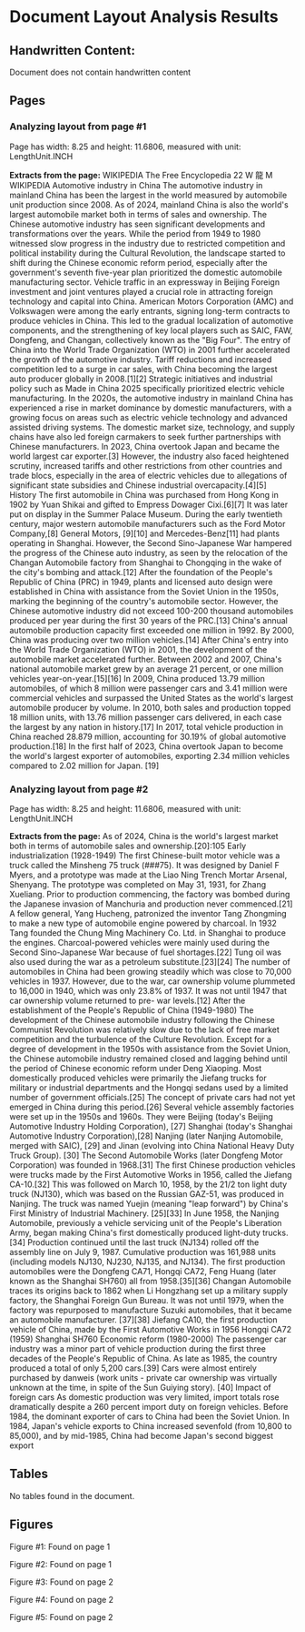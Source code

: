 # Document Layout Analysis Results

## Handwritten Content:

Document does not contain handwritten content

## Pages

### Analyzing layout from page #1
Page has width: 8.25 and height: 11.6806, measured with unit: LengthUnit.INCH

**Extracts from the page:**
WIKIPEDIA The Free Encyclopedia 22 W 龍 M WIKIPEDIA Automotive industry in China The automotive industry in mainland China has been the largest in the world measured by automobile unit production since 2008. As of 2024, mainland China is also the world's largest automobile market both in terms of sales and ownership. The Chinese automotive industry has seen significant developments and transformations over the years. While the period from 1949 to 1980 witnessed slow progress in the industry due to restricted competition and political instability during the Cultural Revolution, the landscape started to shift during the Chinese economic reform period, especially after the government's seventh five-year plan prioritized the domestic automobile manufacturing sector. Vehicle traffic in an expressway in Beijing Foreign investment and joint ventures played a crucial role in attracting foreign technology and capital into China. American Motors Corporation (AMC) and Volkswagen were among the early entrants, signing long-term contracts to produce vehicles in China. This led to the gradual localization of automotive components, and the strengthening of key local players such as SAIC, FAW, Dongfeng, and Changan, collectively known as the "Big Four". The entry of China into the World Trade Organization (WTO) in 2001 further accelerated the growth of the automotive industry. Tariff reductions and increased competition led to a surge in car sales, with China becoming the largest auto producer globally in 2008.[1][2] Strategic initiatives and industrial policy such as Made in China 2025 specifically prioritized electric vehicle manufacturing. In the 2020s, the automotive industry in mainland China has experienced a rise in market dominance by domestic manufacturers, with a growing focus on areas such as electric vehicle technology and advanced assisted driving systems. The domestic market size, technology, and supply chains have also led foreign carmakers to seek further partnerships with Chinese manufacturers. In 2023, China overtook Japan and became the world largest car exporter.[3] However, the industry also faced heightened scrutiny, increased tariffs and other restrictions from other countries and trade blocs, especially in the area of electric vehicles due to allegations of significant state subsidies and Chinese industrial overcapacity.[4][5] History The first automobile in China was purchased from Hong Kong in 1902 by Yuan Shikai and gifted to Empress Dowager Cixi.[6][7] It was later put on display in the Summer Palace Museum. During the early twentieth century, major western automobile manufacturers such as the Ford Motor Company,[8] General Motors, [9][10] and Mercedes-Benz[11] had plants operating in Shanghai. However, the Second Sino-Japanese War hampered the progress of the Chinese auto industry, as seen by the relocation of the Changan Automobile factory from Shanghai to Chongqing in the wake of the city's bombing and attack.[12] After the foundation of the People's Republic of China (PRC) in 1949, plants and licensed auto design were established in China with assistance from the Soviet Union in the 1950s, marking the beginning of the country's automobile sector. However, the Chinese automotive industry did not exceed 100-200 thousand automobiles produced per year during the first 30 years of the PRC.[13] China's annual automobile production capacity first exceeded one million in 1992. By 2000, China was producing over two million vehicles.[14] After China's entry into the World Trade Organization (WTO) in 2001, the development of the automobile market accelerated further. Between 2002 and 2007, China's national automobile market grew by an average 21 percent, or one million vehicles year-on-year.[15][16] In 2009, China produced 13.79 million automobiles, of which 8 million were passenger cars and 3.41 million were commercial vehicles and surpassed the United States as the world's largest automobile producer by volume. In 2010, both sales and production topped 18 million units, with 13.76 million passenger cars delivered, in each case the largest by any nation in history.[17] In 2017, total vehicle production in China reached 28.879 million, accounting for 30.19% of global automotive production.[18] In the first half of 2023, China overtook Japan to become the world's largest exporter of automobiles, exporting 2.34 million vehicles compared to 2.02 million for Japan. [19]

### Analyzing layout from page #2
Page has width: 8.25 and height: 11.6806, measured with unit: LengthUnit.INCH

**Extracts from the page:**
As of 2024, China is the world's largest market both in terms of automobile sales and ownership.[20]:105 Early industrialization (1928-1949) The first Chinese-built motor vehicle was a truck called the Minsheng 75 truck (###75). It was designed by Daniel F Myers, and a prototype was made at the Liao Ning Trench Mortar Arsenal, Shenyang. The prototype was completed on May 31, 1931, for Zhang Xueliang. Prior to production commencing, the factory was bombed during the Japanese invasion of Manchuria and production never commenced.[21] A fellow general, Yang Hucheng, patronized the inventor Tang Zhongming to make a new type of automobile engine powered by charcoal. In 1932 Tang founded the Chung Ming Machinery Co. Ltd. in Shanghai to produce the engines. Charcoal-powered vehicles were mainly used during the Second Sino-Japanese War because of fuel shortages.[22] Tung oil was also used during the war as a petroleum substitute.[23][24] The number of automobiles in China had been growing steadily which was close to 70,000 vehicles in 1937. However, due to the war, car ownership volume plummeted to 16,000 in 1940, which was only 23.8% of 1937. It was not until 1947 that car ownership volume returned to pre- war levels.[12] After the establishment of the People's Republic of China (1949-1980) The development of the Chinese automobile industry following the Chinese Communist Revolution was relatively slow due to the lack of free market competition and the turbulence of the Culture Revolution. Except for a degree of development in the 1950s with assistance from the Soviet Union, the Chinese automobile industry remained closed and lagging behind until the period of Chinese economic reform under Deng Xiaoping. Most domestically produced vehicles were primarily the Jiefang trucks for military or industrial departments and the Hongqi sedans used by a limited number of government officials.[25] The concept of private cars had not yet emerged in China during this period.[26] Several vehicle assembly factories were set up in the 1950s and 1960s. They were Beijing (today's Beijing Automotive Industry Holding Corporation), [27] Shanghai (today's Shanghai Automotive Industry Corporation),[28] Nanjing (later Nanjing Automobile, merged with SAIC), [29] and Jinan (evolving into China National Heavy Duty Truck Group). [30] The Second Automobile Works (later Dongfeng Motor Corporation) was founded in 1968.[31] The first Chinese production vehicles were trucks made by the First Automotive Works in 1956, called the Jiefang CA-10.[32] This was followed on March 10, 1958, by the 21/2 ton light duty truck (NJ130), which was based on the Russian GAZ-51, was produced in Nanjing. The truck was named Yuejin (meaning "leap forward") by China's First Ministry of Industrial Machinery. [25][33] In June 1958, the Nanjing Automobile, previously a vehicle servicing unit of the People's Liberation Army, began making China's first domestically produced light-duty trucks. [34] Production continued until the last truck (NJ134) rolled off the assembly line on July 9, 1987. Cumulative production was 161,988 units (including models NJ130, NJ230, NJ135, and NJ134). The first production automobiles were the Dongfeng CA71, Hongqi CA72, Feng Huang (later known as the Shanghai SH760) all from 1958.[35][36] Changan Automobile traces its origins back to 1862 when Li Hongzhang set up a military supply factory, the Shanghai Foreign Gun Bureau. It was not until 1979, when the factory was repurposed to manufacture Suzuki automobiles, that it became an automobile manufacturer. [37][38] Jiefang CA10, the first production vehicle of China, made by the First Automotive Works in 1956 Hongqi CA72 (1959) Shanghai SH760 Economic reform (1980-2000) The passenger car industry was a minor part of vehicle production during the first three decades of the People's Republic of China. As late as 1985, the country produced a total of only 5,200 cars.[39] Cars were almost entirely purchased by danweis (work units - private car ownership was virtually unknown at the time, in spite of the Sun Guiying story). [40] Impact of foreign cars As domestic production was very limited, import totals rose dramatically despite a 260 percent import duty on foreign vehicles. Before 1984, the dominant exporter of cars to China had been the Soviet Union. In 1984, Japan's vehicle exports to China increased sevenfold (from 10,800 to 85,000), and by mid-1985, China had become Japan's second biggest export

## Tables

No tables found in the document.

## Figures

Figure #1: Found on page 1

Figure #2: Found on page 1

Figure #3: Found on page 2

Figure #4: Found on page 2

Figure #5: Found on page 2

